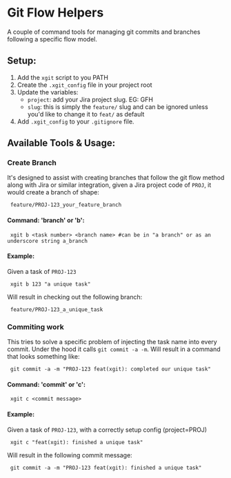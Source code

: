 # Git Flow Helpers
A couple of command tools for managing git commits and branches following a specific flow model.

## Setup:
1. Add the `xgit` script to you PATH
1. Create the `.xgit_config` file in your project root
1. Update the variables:
    - `project`: add your Jira project slug. EG: GFH
    - `slug`: this is simply the `feature/` slug and can be ignored unless you'd like to change it to `feat/` as default
1. Add `.xgit_config` to your `.gitignore` file.

## Available Tools & Usage:

### Create Branch
It's designed to assist with creating branches that follow the git flow method along with Jira or similar integration, given a Jira project code of `PROJ`, it would create a branch of shape: 
```shell
 feature/PROJ-123_your_feature_branch
```
#### Command: 'branch' or 'b': 
```shell
 xgit b <task number> <branch name> #can be in "a branch" or as an underscore string a_branch
```
#### Example: 
Given a task of `PROJ-123`
```shell
 xgit b 123 "a unique task"
```
Will result in checking out the following branch:
```shell
 feature/PROJ-123_a_unique_task
```

### Commiting work
This tries to solve a specific problem of injecting the task name into every commit. Under the hood it calls `git commit -a -m`. Will result in a command that looks something like: 
```shell
 git commit -a -m "PROJ-123 feat(xgit): completed our unique task"
```
#### Command: 'commit' or 'c': 
```shell
 xgit c <commit message>
```
#### Example: 
Given a task of `PROJ-123`, with a correctly setup config (project=PROJ)
```shell
 xgit c "feat(xgit): finished a unique task"
```
Will result in the following commit message:
```shell
 git commit -a -m "PROJ-123 feat(xgit): finished a unique task"
```


